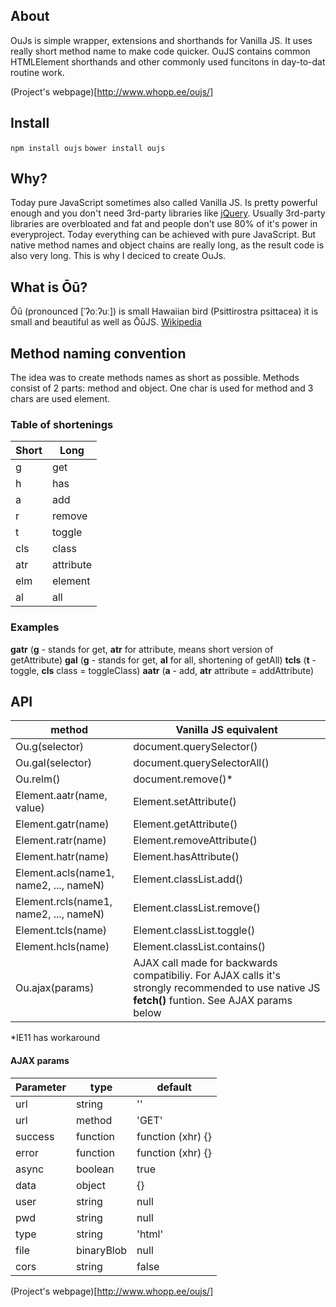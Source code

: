 ## About
OuJs is simple wrapper, extensions and shorthands for Vanilla JS. It uses really short method name to make code quicker. OuJS contains common HTMLElement shorthands and other commonly used funcitons in day-to-dat routine work.

(Project's webpage)[http://www.whopp.ee/oujs/]

## Install
<code>npm install oujs</code>
<code>bower install oujs</code>
## Why?
Today pure JavaScript sometimes also called Vanilla JS. Is pretty powerful enough and you don't need 3rd-party libraries like [jQuery](http://www.jquery.com). Usually 3rd-party libraries are overbloated and fat and people don't use 80% of it's power in everyproject. Today everything can be achieved with pure JavaScript. But native method names and object chains are really long, as the result code is also very long. This is why I deciced to create OuJs.
## What is Ōū?
Ōū (pronounced [ˈʔoːʔuː]) is small Hawaiian bird (Psittirostra psittacea) it is small and beautiful as well as ŌūJS. [Wikipedia](https://en.wikipedia.org/wiki/%CA%BB%C5%8C%CA%BB%C5%AB)
## Method naming convention
The idea was to create methods names as short as possible. Methods consist of 2 parts: method and object. One char is used for method and 3 chars are used element.
### Table of shortenings
| Short | Long |
|-------|------|
| g     | get  |
| h     | has  |
| a     | add  |
| r     | remove  |
| t     | toggle  |
| cls   | class |
| atr   | attribute |
| elm   | element|
| al    | all |
### Examples
**gatr** (**g** - stands for get, **atr** for attribute, means short version of getAttribute)
**gal** (**g** - stands for get, **al** for all, shortening of getAll)
**tcls** (**t** - toggle, **cls** class = toggleClass)
**aatr** (**a** - add, **atr** attribute = addAttribute)
## API
| method | Vanilla JS equivalent |
|-------|------|
| Ou.g(selector) | document.querySelector() |
| Ou.gal(selector) | document.querySelectorAll() |
| Ou.relm() | document.remove()* |
| Element.aatr(name, value) | Element.setAttribute() |
| Element.gatr(name) | Element.getAttribute() |
| Element.ratr(name) | Element.removeAttribute() |
| Element.hatr(name) | Element.hasAttribute() |
| Element.acls(name1, name2, ..., nameN) | Element.classList.add() |
| Element.rcls(name1, name2, ..., nameN) | Element.classList.remove() |
| Element.tcls(name) | Element.classList.toggle() |
| Element.hcls(name) | Element.classList.contains() |
| Ou.ajax(params) | AJAX call made for backwards compatibiliy. For AJAX calls it's strongly recommended to use native JS **fetch()** funtion. See AJAX params below |
*IE11 has workaround
#### AJAX params
| Parameter | type | default |
|-------|------|------|
| url | string | '' |
| url | method | 'GET' |
| success | function | function (xhr) {} |
| error | function | function (xhr) {} |
| async | boolean | true |
| data | object | {} |
| user | string | null |
| pwd | string | null |
| type | string | 'html' |
| file | binaryBlob | null |
| cors | string | false |

(Project's webpage)[http://www.whopp.ee/oujs/]